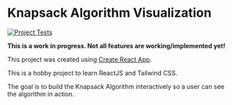 # Knapsack Algorithm Visualization

[![Project Tests](https://github.com/MonicaG/knapsack-algorithm-visualization/actions/workflows/test.yml/badge.svg)](https://github.com/MonicaG/knapsack-algorithm-visualization/actions/workflows/test.yml)

**This is a work in progress. Not all features are working/implemented yet!**

This project was created using [Create React App](https://create-react-app.dev/). 

This is a hobby project to learn ReactJS and Tailwind CSS.

The goal is to build the Knapsack Algorithm interactively so a user can see the algorithm in action.
